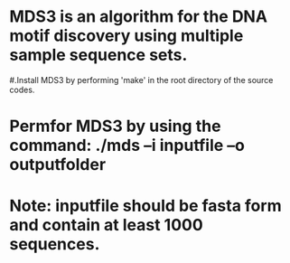 # MDS3 is an algorithm for the DNA motif discovery using multiple sample sequence sets.
#.Install MDS3 by performing 'make' in the root directory of the source codes.
# Permfor MDS3 by using the command: ./mds –i inputfile –o outputfolder
# Note: inputfile should be fasta form and contain at least 1000 sequences.

